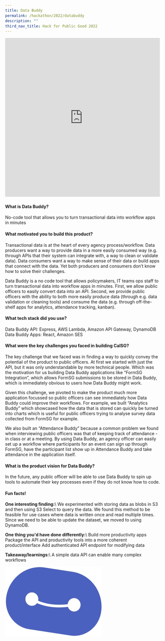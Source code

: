 ```yaml
---
title: Data Buddy
permalink: /hackathon/2022/databuddy
description: ""
third_nav_title: Hack for Public Good 2022
---
```

<iframe allowfullscreen="true" height="515" width="100%" frameborder="0" src="https://docs.google.com/presentation/d/e/2PACX-1vRQeUHSC0ABp-I9mI0Rxxj92dQnF3fW8-O4GYgG_jlEbKkjwwlQrIp3KAS70yYJT8mRBoKG8gJYUZlJ/embed?start=false&loop=false&delayms=3000" ></iframe>


#### What is Data Buddy?
No-code tool that allows you to turn transactional data into workflow apps in minutes

#### What motivated you to build this product?
Transactional data is at the heart of every agency process/workflow. Data producers want a way to provide data in a more easily consumed way (e.g. through APIs that their system can integrate with, a way to clean or validate data). Data consumers want a way to make sense of their data or build apps that connect with the data. Yet both producers and consumers don’t know how to solve their challenges. 

Data Buddy is a no code tool that allows policymakers, IT teams ops staff to turn transactional data into workflow apps in minutes. First, we allow public officers to easily convert data into an API. Second, we provide public officers with the ability to both more easily produce data (through e.g. data validation or cleaning tools) and consume the data (e.g. through off-the-shelf apps for analytics, attendance tracking, kanban). 

#### What tech stack did you use?

Data Buddy API: Express, AWS Lambda, Amazon API Gateway,  DynamoDB
Data Buddy Apps: React, Amazon SES

#### What were the key challenges you faced in building CalSG? 

The key challenge that we faced was in finding a way to quickly convey the potential of the product to public officers. At first we started with just the API, but it was only understandable by more technical people. Which was the motivation for us building Data Buddy applications like “FormSG Integration”, which allows FormSG submissions to be stored in Data Buddy, which is immediately obvious to users how Data Buddy might work.

Given this challenge, we pivoted to make the product much more application focussed so public officers can see immediately how Data Buddy could improve their workflows. For example, we built “Analytics Buddy” which showcased how the data that is stored can quickly be turned into charts which is useful for public officers trying to analyse survey data collected from FormSG for example. 

We also built an “Attendance Buddy” because a common problem we found when interviewing public officers was that of keeping track of attendance - in class or at a meeting. By using Data Buddy, an agency officer can easily set up a workflow where participants for an event can sign up through FormSG, have the participant list show up in Attendance Buddy and take attendance in the application itself.

#### What is the product vision for Data Buddy? 
In the future, any public officer will be able to use Data Buddy to spin up tools to automate their key processes even if they do not know how to code. 

#### Fun facts!
**One interesting finding:**\\
We experimented with storing data as blobs in S3 and then using S3 Select to query the data. We found this method to be feasible for use cases where data is written once and read multiple times. Since we need to be able to update the dataset, we moved to using DynamoDB.

**One thing you'd have done differently:**\\
Build more productivity apps
Package the API and productivity tools into a more coherent product/interface
Add authenticated API endpoint for modifying data

**Takeaway/learnings:**\\
A simple data API can enable many complex workflows

![Data Buddy product demo image](/images/databuddy-snapshot.jpeg)